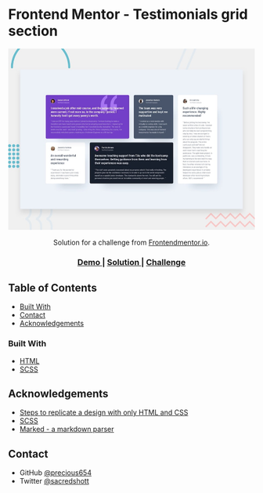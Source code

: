 # Frontend Mentor - Testimonials grid section

![Design preview for the Testimonials grid section coding challenge](./design/desktop-preview.jpg)

<div align="center">
   Solution for a challenge from  <a href="https://www.frontendmentor.io/home" target="_blank">Frontendmentor.io</a>.
</div>

<div align="center">
  <h3>
    <a href="https://testimonial-grid.surge.sh/">
      Demo
    </a>
    <span> | </span>
    <a href="https://www.frontendmentor.io/solutions/responsive-landing-page-using-css-grid-yYvVB6jZF8">
      Solution
    </a>
    <span> | </span>
    <a href="https://www.frontendmentor.io/challenges/testimonials-grid-section-Nnw6J7Un7">
      Challenge
    </a>
  </h3>
</div>

<!-- TABLE OF CONTENTS -->

## Table of Contents

  - [Built With](#built-with)
- [Contact](#contact)
- [Acknowledgements](#acknowledgements)

### Built With

<!-- This section should list any major frameworks that you built your project using. Here are a few examples.-->

- [HTML](https://developer.mozilla.org/en-US/docs/Learn/Getting_started_with_the_web/HTML_basics)
- [SCSS](https://sass-lang.com/)

## Acknowledgements

<!-- This section should list any articles or add-ons/plugins that helps you to complete the project. This is optional but it will help you in the future. For example -->

- [Steps to replicate a design with only HTML and CSS](https://devchallenges-blogs.web.app/how-to-replicate-design/)
- [SCSS](https://sass-lang.com/)
- [Marked - a markdown parser](https://github.com/chjj/marked)

## Contact

- GitHub [@precious654](https://github.com/precious654)
- Twitter [@sacredshott](https://twitter.com/sacredshott)

